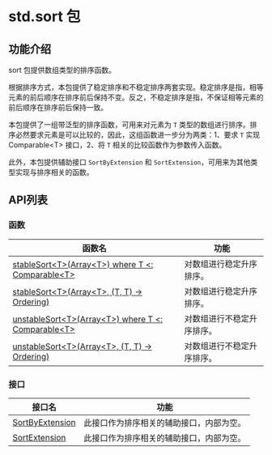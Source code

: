 # std.sort 包

## 功能介绍

sort 包提供数组类型的排序函数。

根据排序方式，本包提供了稳定排序和不稳定排序两套实现。稳定排序是指，相等元素的前后顺序在排序前后保持不变。反之，不稳定排序是指，不保证相等元素的前后顺序在排序前后保持一致。

本包提供了一组带泛型的排序函数，可用来对元素为 `T` 类型的数组进行排序。排序必然要求元素是可以比较的，因此，这组函数进一步分为两类：1、要求 `T` 实现 Comparable\<T> 接口，2、将 `T` 相关的比较函数作为参数传入函数。

此外，本包提供辅助接口 `SortByExtension` 和 `SortExtension`，可用来为其他类型实现与排序相关的函数。

## API列表

### 函数

|                 函数名              |                功能                 |
| --------------------------------- | ---------------------------------- |
| [stableSort\<T>(Array\<T>) where T <: Comparable\<T>](./sort_package_api/sort_package_funcs.md#func-stablesorttarrayt-where-t--comparablet) | 对数组进行稳定升序排序。 |
| [stableSort\<T>(Array\<T>, (T, T) -> Ordering)](./sort_package_api/sort_package_funcs.md#func-stablesorttarrayt-t-t---ordering) | 对数组进行稳定升序排序。 |
| [unstableSort\<T>(Array\<T>) where T <: Comparable\<T>](./sort_package_api/sort_package_funcs.md#func-unstablesorttarrayt-where-t--comparablet) | 对数组进行不稳定升序排序。 |
| [unstableSort\<T>(Array\<T>, (T, T) -> Ordering)](./sort_package_api/sort_package_funcs.md#func-unstablesorttarrayt-t-t---ordering) | 对数组进行不稳定升序排序。 |

### 接口

|                 接口名              |                功能                 |
| --------------------------------- | ---------------------------------- |
| [SortByExtension](./sort_package_api/sort_package_interfaces.md#interface-sortbyextension ) | 此接口作为排序相关的辅助接口，内部为空。 |
| [SortExtension](./sort_package_api/sort_package_interfaces.md#interface-sortextension ) | 此接口作为排序相关的辅助接口，内部为空。 |
